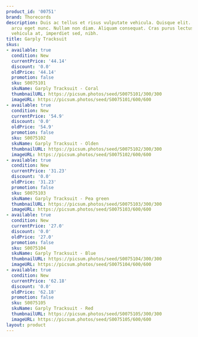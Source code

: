 ```yaml
---
product_id: '00751'
brand: Thorecords
description: Duis ac tellus et risus vulputate vehicula. Quisque elit. Nunc gravida
  arcu eget nunc. Nullam non diam. Aliquam consequat. Cras purus lectus, egestas eu,
  vehicula at, imperdiet sed, nibh.
title: Garply Tracksuit
skus:
- available: true
  condition: New
  currentPrice: '44.14'
  discount: '0.0'
  oldPrice: '44.14'
  promotion: false
  sku: S0075101
  skuName: Garply Tracksuit - Coral
  thumbnailURL: https://picsum.photos/seed/S0075101/300/300
  imageURL: https://picsum.photos/seed/S0075101/600/600
- available: true
  condition: New
  currentPrice: '54.9'
  discount: '0.0'
  oldPrice: '54.9'
  promotion: false
  sku: S0075102
  skuName: Garply Tracksuit - Olden
  thumbnailURL: https://picsum.photos/seed/S0075102/300/300
  imageURL: https://picsum.photos/seed/S0075102/600/600
- available: true
  condition: New
  currentPrice: '31.23'
  discount: '0.0'
  oldPrice: '31.23'
  promotion: false
  sku: S0075103
  skuName: Garply Tracksuit - Pea green
  thumbnailURL: https://picsum.photos/seed/S0075103/300/300
  imageURL: https://picsum.photos/seed/S0075103/600/600
- available: true
  condition: New
  currentPrice: '27.0'
  discount: '0.0'
  oldPrice: '27.0'
  promotion: false
  sku: S0075104
  skuName: Garply Tracksuit - Blue
  thumbnailURL: https://picsum.photos/seed/S0075104/300/300
  imageURL: https://picsum.photos/seed/S0075104/600/600
- available: true
  condition: New
  currentPrice: '62.18'
  discount: '0.0'
  oldPrice: '62.18'
  promotion: false
  sku: S0075105
  skuName: Garply Tracksuit - Red
  thumbnailURL: https://picsum.photos/seed/S0075105/300/300
  imageURL: https://picsum.photos/seed/S0075105/600/600
layout: product
---
```

